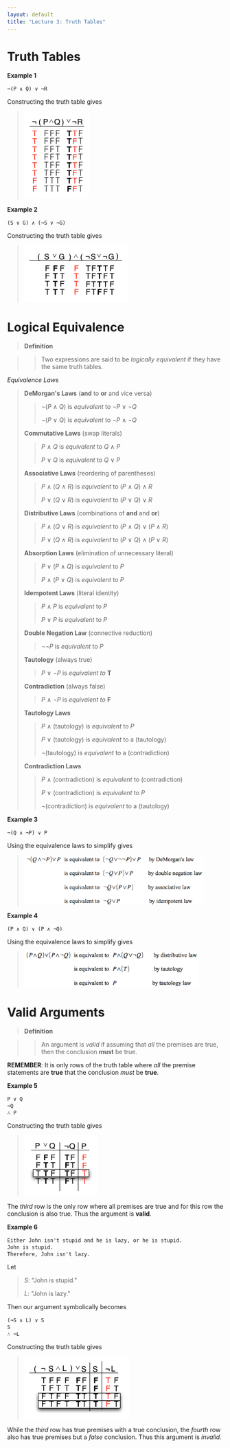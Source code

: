 ```yaml
---
layout: default
title: "Lecture 3: Truth Tables"
---
```


Truth Tables
============

**Example 1**

    ¬(P ∧ Q) ∨ ¬R

Constructing the truth table gives

> ![image](images/lecture03/example1.png)

**Example 2**

    (S ∨ G) ∧ (¬S ∨ ¬G)

Constructing the truth table gives

> ![image](images/lecture03/example2.png)

Logical Equivalence
===================

> **Definition**

> > Two expressions are said to be *logically equivalent* if they have the
> same truth tables.

*Equivalence Laws*

> **DeMorgan\'s Laws** (**and** to **or** and vice versa)
>
> > ¬(*P* ∧ *Q*) is *equivalent* to ¬*P* ∨ ¬*Q*
> >
> > ¬(*P* ∨ *Q*) is *equivalent* to ¬*P* ∧ ¬*Q*
>
> **Commutative Laws** (swap literals)
>
> > *P* ∧ *Q* is *equivalent* to *Q* ∧ *P*
> >
> > *P* ∨ *Q* is *equivalent* to *Q* ∨ *P*
>
> **Associative Laws** (reordering of parentheses)
>
> > *P* ∧ (*Q* ∧ *R*) is *equivalent* to (*P* ∧ *Q*) ∧ *R*
> >
> > *P* ∨ (*Q* ∨ *R*) is *equivalent* to (*P* ∨ *Q*) ∨ *R*
>
> **Distributive Laws** (combinations of **and** and **or**)
>
> > *P* ∧ (*Q* ∨ *R*) is *equivalent* to (*P* ∧ *Q*) ∨ (*P* ∧ *R*)
> >
> > *P* ∨ (*Q* ∧ *R*) is *equivalent* to (*P* ∨ *Q*) ∧ (*P* ∨ *R*)
>
> **Absorption Laws** (elimination of unnecessary literal)
>
> > *P* ∨ (*P* ∧ *Q*) is *equivalent* to *P*
> >
> > *P* ∧ (*P* ∨ *Q*) is *equivalent* to *P*
>
> **Idempotent Laws** (literal identity)
>
> > *P* ∧ *P* is *equivalent* to *P*
> >
> > *P* ∨ *P* is *equivalent* to *P*
>
> **Double Negation Law** (connective reduction)
>
> > ¬¬*P* is *equivalent* to *P*
>
> **Tautology** (always true)
>
> > *P* ∨ ¬*P* is *equivalent to* **T**
>
> **Contradiction** (always false)
>
> > *P* ∧ ¬*P* is *equivalent to* **F**
>
> **Tautology Laws**
>
> > *P* ∧ (tautology) is *equivalent* to *P*
> >
> > *P* ∨ (tautology) is *equivalent* to a (tautology)
> >
> > ¬(tautology) is *equivalent* to a (contradiction)
>
> **Contradiction Laws**
>
> > *P* ∧ (contradiction) is *equivalent* to (contradiction)
> >
> > *P* ∨ (contradiction) is *equivalent* to *P*
> >
> > ¬(contradiction) is *equivalent* to a (tautology)

**Example 3**

    ¬(Q ∧ ¬P) ∨ P

Using the equivalence laws to simplify gives

> ![image](images/lecture03/example3.png)

**Example 4**

    (P ∧ Q) ∨ (P ∧ ¬Q)

Using the equivalence laws to simplify gives

> ![image](images/lecture03/example4.png)

Valid Arguments
===============

> **Definition**

> > An argument is *valid* if assuming that *all* the premises are true, then the conclusion **must** be true.

**REMEMBER**: It is only rows of the truth table where *all* the premise
statements are **true** that the conclusion *must* be **true**.

**Example 5**

    P ∨ Q 
    ¬Q 
    ∴ P

Constructing the truth table gives

> ![image](images/lecture03/example5.png)

The *third* row is the only row where all premises are true and for this
row the conclusion is also true. Thus the argument is **valid**.

**Example 6**

    Either John isn't stupid and he is lazy, or he is stupid.
    John is stupid.
    Therefore, John isn't lazy.

Let

> *S*: "John is stupid."
>
> *L*: "John is lazy."

Then our argument symbolically becomes

    (¬S ∧ L) ∨ S 
    S 
    ∴ ¬L

Constructing the truth table gives

> ![image](images/lecture03/example6.png)

While the *third* row has true premises with a true conclusion, the
*fourth* row also has true premises but a *false* conclusion. Thus this
argument is *invalid*.
